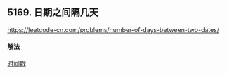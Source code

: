 ## 5169. 日期之间隔几天

https://leetcode-cn.com/problems/number-of-days-between-two-dates/


#### 解法  

[时间戳](_1.py)